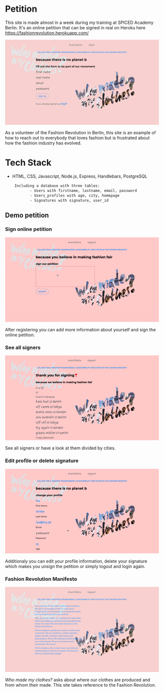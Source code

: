 # Petition

This site is made almost in a week during my training at SPICED Academy Berlin.
It's an online petition that can be signed in real on Heroku here https://fashionrevolution.herokuapp.com/

![Alt Text](demo-pics-gifs/petition.png)

As a volunteer of the Fashion Revolution in Berlin, this site is an example of how to reach out to everybody that loves fashion but is frustrated about how the fashion industry has evolved.

# Tech Stack

* HTML, CSS, Javascript, Node.js, Express, Handlebars, PostgreSQL

       Including a database with three tables:
              - Users with firstname, lastname, email, password
              - Users_profiles with age, city, homepage
              - Signatures with signature, user_id

## Demo petition

### Sign online petition

![Alt Text](demo-pics-gifs/signing.gif)

After registering you can add more information about yourself and sign the online petition.

### See all signers

![Alt Text](demo-pics-gifs/signers.gif)

See all signers or have a look at them divided by cities.

### Edit profile or delete signature

![Alt Text](demo-pics-gifs/profile.gif)

Additionaly you can edit your profile information, delete your signature which makes you unsign the petition or simply logout and login again.

### Fashion Revolution Manifesto

![Alt Text](demo-pics-gifs/manifesto.png)

*Who made my clothes?* asks about where our clothes are produced and from whom their made. This site takes reference to the Fashion Revolution.
